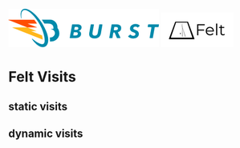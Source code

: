 ![Burst](../../../../../../../../../documentation/burst_h_small.png "")
![](../../../../../../../../doc/felt_small.png "")


# Felt Visits


## static visits

## dynamic visits

